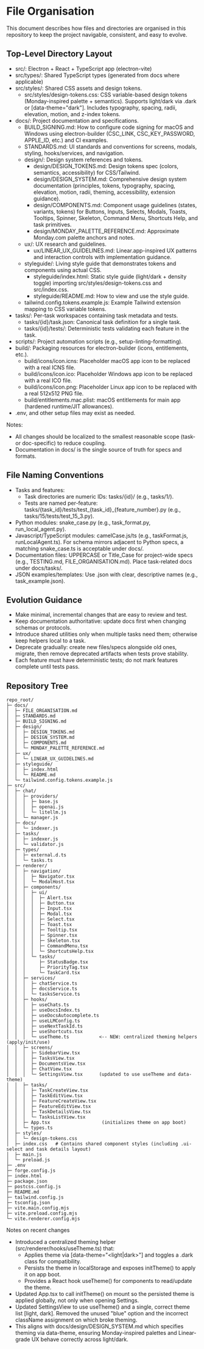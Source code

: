 # File Organisation

This document describes how files and directories are organised in this repository to keep the project navigable, consistent, and easy to evolve.

## Top-Level Directory Layout
- src/: Electron + React + TypeScript app (electron-vite)
- src/types/: Shared TypeScript types (generated from docs where applicable)
- src/styles/: Shared CSS assets and design tokens.
  - src/styles/design-tokens.css: CSS variable-based design tokens (Monday-inspired palette + semantics). Supports light/dark via .dark or [data-theme="dark"]. Includes typography, spacing, radii, elevation, motion, and z-index tokens.
- docs/: Project documentation and specifications.
  - BUILD_SIGNING.md: How to configure code signing for macOS and Windows using electron-builder (CSC_LINK, CSC_KEY_PASSWORD, APPLE_ID, etc.) and CI examples.
  - STANDARDS.md: UI standards and conventions for screens, modals, styling, hooks/services, and navigation.
  - design/: Design system references and tokens.
    - design/DESIGN_TOKENS.md: Design tokens spec (colors, semantics, accessibility) for CSS/Tailwind.
    - design/DESIGN_SYSTEM.md: Comprehensive design system documentation (principles, tokens, typography, spacing, elevation, motion, radii, theming, accessibility, extension guidance).
    - design/COMPONENTS.md: Component usage guidelines (states, variants, tokens) for Buttons, Inputs, Selects, Modals, Toasts, Tooltips, Spinner, Skeleton, Command Menu, Shortcuts Help, and task primitives.
    - design/MONDAY_PALETTE_REFERENCE.md: Approximate Monday.com palette anchors and notes.
  - ux/: UX research and guidelines.
    - ux/LINEAR_UX_GUIDELINES.md: Linear.app-inspired UX patterns and interaction controls with implementation guidance.
  - styleguide/: Living style guide that demonstrates tokens and components using actual CSS.
    - styleguide/index.html: Static style guide (light/dark + density toggle) importing src/styles/design-tokens.css and src/index.css.
    - styleguide/README.md: How to view and use the style guide.
  - tailwind.config.tokens.example.js: Example Tailwind extension mapping to CSS variable tokens.
- tasks/: Per-task workspaces containing task metadata and tests.
  - tasks/{id}/task.json: Canonical task definition for a single task.
  - tasks/{id}/tests/: Deterministic tests validating each feature in the task.
- scripts/: Project automation scripts (e.g., setup-linting-formatting).
- build/: Packaging resources for electron-builder (icons, entitlements, etc.).
  - build/icons/icon.icns: Placeholder macOS app icon to be replaced with a real ICNS file.
  - build/icons/icon.ico: Placeholder Windows app icon to be replaced with a real ICO file.
  - build/icons/icon.png: Placeholder Linux app icon to be replaced with a real 512x512 PNG file.
  - build/entitlements.mac.plist: macOS entitlements for main app (hardened runtime/JIT allowances).
- .env, and other setup files may exist as needed.

Notes:
- All changes should be localized to the smallest reasonable scope (task- or doc-specific) to reduce coupling.
- Documentation in docs/ is the single source of truth for specs and formats.

## File Naming Conventions
- Tasks and features:
  - Task directories are numeric IDs: tasks/{id}/ (e.g., tasks/1/).
  - Tests are named per-feature: tasks/{task_id}/tests/test_{task_id}_{feature_number}.py (e.g., tasks/15/tests/test_15_3.py).
- Python modules: snake_case.py (e.g., task_format.py, run_local_agent.py).
- Javascript/TypeScript modules: camelCase.js/ts (e.g., taskFormat.js, runLocalAgent.ts). For schema mirrors adjacent to Python specs, a matching snake_case.ts is acceptable under docs/.
- Documentation files: UPPERCASE or Title_Case for project-wide specs (e.g., TESTING.md, FILE_ORGANISATION.md). Place task-related docs under docs/tasks/.
- JSON examples/templates: Use .json with clear, descriptive names (e.g., task_example.json).

## Evolution Guidance
- Make minimal, incremental changes that are easy to review and test.
- Keep documentation authoritative: update docs first when changing schemas or protocols.
- Introduce shared utilities only when multiple tasks need them; otherwise keep helpers local to a task.
- Deprecate gradually: create new files/specs alongside old ones, migrate, then remove deprecated artifacts when tests prove stability.
- Each feature must have deterministic tests; do not mark features complete until tests pass.

## Repository Tree
```
repo_root/
├─ docs/
│  ├─ FILE_ORGANISATION.md
│  ├─ STANDARDS.md
│  ├─ BUILD_SIGNING.md
│  ├─ design/
│  │  ├─ DESIGN_TOKENS.md
│  │  ├─ DESIGN_SYSTEM.md
│  │  ├─ COMPONENTS.md
│  │  └─ MONDAY_PALETTE_REFERENCE.md
│  ├─ ux/
│  │  └─ LINEAR_UX_GUIDELINES.md
│  ├─ styleguide/
│  │  ├─ index.html
│  │  └─ README.md
│  └─ tailwind.config.tokens.example.js
├─ src/
│  ├─ chat/
│  │  ├─ providers/
│  │  │  ├─ base.js
│  │  │  ├─ openai.js
│  │  │  └─ litellm.js
│  │  └─ manager.js          
│  ├─ docs/
│  │  └─ indexer.js
│  ├─ tasks/
│  │  ├─ indexer.js
│  │  └─ validator.js
│  ├─ types/
│  │  ├─ external.d.ts
│  │  └─ tasks.ts
│  ├─ renderer/
│  │  ├─ navigation/
│  │  │  ├─ Navigator.tsx
│  │  │  └─ ModalHost.tsx
│  │  ├─ components/
│  │  │  ├─ ui/
│  │  │  │  ├─ Alert.tsx
│  │  │  │  ├─ Button.tsx
│  │  │  │  ├─ Input.tsx
│  │  │  │  ├─ Modal.tsx
│  │  │  │  ├─ Select.tsx
│  │  │  │  ├─ Toast.tsx
│  │  │  │  ├─ Tooltip.tsx
│  │  │  │  ├─ Spinner.tsx
│  │  │  │  ├─ Skeleton.tsx
│  │  │  │  ├─ CommandMenu.tsx
│  │  │  │  └─ ShortcutsHelp.tsx
│  │  │  └─ tasks/
│  │  │     ├─ StatusBadge.tsx
│  │  │     ├─ PriorityTag.tsx
│  │  │     └─ TaskCard.tsx
│  │  ├─ services/
│  │  │  ├─ chatService.ts
│  │  │  ├─ docsService.ts
│  │  │  └─ tasksService.ts
│  │  ├─ hooks/
│  │  │  ├─ useChats.ts
│  │  │  ├─ useDocsIndex.ts
│  │  │  ├─ useDocsAutocomplete.ts
│  │  │  ├─ useLLMConfig.ts
│  │  │  ├─ useNextTaskId.ts
│  │  │  ├─ useShortcuts.tsx
│  │  │  └─ useTheme.ts           <-- NEW: centralized theming helpers (apply/init/use)
│  │  ├─ screens/
│  │  │  ├─ SidebarView.tsx
│  │  │  ├─ TasksView.tsx
│  │  │  ├─ DocumentsView.tsx
│  │  │  ├─ ChatView.tsx
│  │  │  └─ SettingsView.tsx      (updated to use useTheme and data-theme)
│  │  ├─ tasks/
│  │  │  ├─ TaskCreateView.tsx         
│  │  │  ├─ TaskEditView.tsx
│  │  │  ├─ FeatureCreateView.tsx      
│  │  │  ├─ FeatureEditView.tsx
│  │  │  ├─ TaskDetailsView.tsx
│  │  │  └─ TasksListView.tsx
│  │  ├─ App.tsx                   (initializes theme on app boot)
│  │  └─ types.ts
│  ├─ styles/
│  │  └─ design-tokens.css
│  ├─ index.css   # Contains shared component styles (including .ui-select and task details layout)
│  ├─ main.js
│  └─ preload.js
├─ .env
├─ forge.config.js
├─ index.html
├─ package.json
├─ postcss.config.js
├─ README.md
├─ tailwind.config.js
├─ tsconfig.json
├─ vite.main.config.mjs
├─ vite.preload.config.mjs
└─ vite.renderer.config.mjs
```

Notes on recent changes
- Introduced a centralized theming helper (src/renderer/hooks/useTheme.ts) that:
  - Applies theme via [data-theme="<light|dark>"] and toggles a .dark class for compatibility.
  - Persists the theme in localStorage and exposes initTheme() to apply it on app boot.
  - Provides a React hook useTheme() for components to read/update the theme.
- Updated App.tsx to call initTheme() on mount so the persisted theme is applied globally, not only when opening Settings.
- Updated SettingsView to use useTheme() and a single, correct theme list [light, dark]. Removed the unused "blue" option and the incorrect className assignment on <html> which broke theming.
- This aligns with docs/design/DESIGN_SYSTEM.md which specifies theming via data-theme, ensuring Monday-inspired palettes and Linear-grade UX behave correctly across light/dark.
